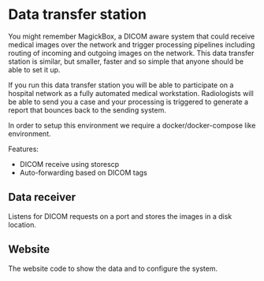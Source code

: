 # Data transfer station

You might remember MagickBox, a DICOM aware system that could receive medical images over the network 
and trigger processing pipelines including routing of incoming and outgoing images on the network. 
This data transfer station is similar, but smaller, faster and so simple that anyone should be able 
to set it up.

If you run this data transfer station you will be able to participate on a hospital network as a
fully automated medical workstation. Radiologists will be able to send you a case and your processing
is triggered to generate a report that bounces back to the sending system.


In order to setup this environment we require a docker/docker-compose like environment.

Features:

- DICOM receive using storescp
- Auto-forwarding based on DICOM tags

## Data receiver

Listens for DICOM requests on a port and stores the images in a disk location.

## Website

The website code to show the data and to configure the system.
